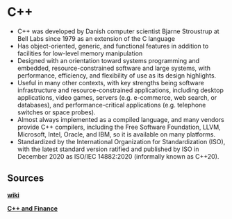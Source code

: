 # C++

* C++ was developed by Danish computer scientist Bjarne Stroustrup at Bell Labs since 1979 as an extension of the C language
* Has object-oriented, generic, and functional features in addition to facilities for low-level memory manipulation
* Designed with an orientation toward systems programming and embedded, resource-constrained software and large systems, with performance, efficiency, and flexibility of use as its design highlights.
* Useful in many other contexts, with key strengths being software infrastructure and resource-constrained applications, including desktop applications, video games, servers (e.g. e-commerce, web search, or databases), and performance-critical applications (e.g. telephone switches or space probes).
* Almost always implemented as a compiled language, and many vendors provide C++ compilers, including the Free Software Foundation, LLVM, Microsoft, Intel, Oracle, and IBM, so it is available on many platforms.
* Standardized by the International Organization for Standardization (ISO), with the latest standard version ratified and published by ISO in December 2020 as ISO/IEC 14882:2020 (informally known as C++20).


## Sources

  [**wiki**](https://en.wikipedia.org/wiki/C%2B%2B)

  [**C++ and Finance**](https://www.efinancialcareers.com/news/2021/07/modern-c-finance-jobs)
